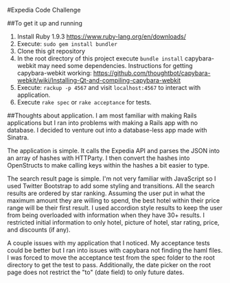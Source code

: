 #Expedia Code Challenge

##To get it up and running

1. Install Ruby 1.9.3 https://www.ruby-lang.org/en/downloads/
2. Execute: ```sudo gem install bundler```
3. Clone this git repository
4. In the root directory of this project execute ```bundle install``` capybara-webkit may need some dependencies. Instructions for getting capybara-webkit working: https://github.com/thoughtbot/capybara-webkit/wiki/Installing-Qt-and-compiling-capybara-webkit
5. Execute: ```rackup -p 4567``` and visit ```localhost:4567``` to interact with application.
6. Execute ```rake spec``` or ```rake acceptance``` for tests.


##Thoughts about application.
I am most familiar with making Rails applications but I ran into problems with making a Rails app with no database. I decided to venture out into a database-less app made with Sinatra.

The application is simple. It calls the Expedia API and parses the JSON into an array of hashes with HTTParty. I then convert the hashes into OpenStructs to make calling keys within the hashes a bit easier to type.

The search result page is simple. I'm not very familiar with JavaScript so I used Twitter Bootstrap to add some styling and transitions. All the search results are ordered by star ranking. Assuming the user put in what the maximum amount they are willing to spend, the best hotel within their price range will be their first result. I used accordion style results to keep the user from being overloaded with information when they have 30+ results. I restricted initial information to only hotel, picture of hotel, star rating, price, and discounts (if any).

A couple issues with my application that I noticed. My acceptance tests could be better but I ran into issues with capybara not finding the haml files. I was forced to move the acceptance test from the spec folder to the root directory to get the test to pass. Additionally, the date picker on the root page does not restrict the "to" (date field) to only future dates.

